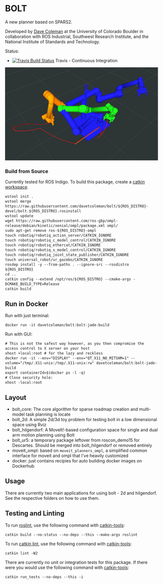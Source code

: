 # BOLT

A new planner based on SPARS2.

Developed by [Dave Coleman](http://dav.ee/) at the University of Colorado Boulder in collaboration with ROS Industrial, Southwest Research Institute, and the National Institute of Standards and Technology.

Status:

 * [![Travis Build Status](https://travis-ci.org/davetcoleman/bolt.svg)](https://travis-ci.org/davetcoleman/bolt) Travis - Continuous Integration

![](bolt_hilgendorf/resources/screenshot.png)

### Build from Source

Currently tested for ROS Indigo. To build this package, create a [catkin workspace](http://wiki.ros.org/catkin/Tutorials/create_a_workspace).

    wstool init .
    wstool merge https://raw.githubusercontent.com/davetcoleman/bolt/${ROS_DISTRO}-devel/bolt.${ROS_DISTRO}.rosinstall
    wstool update
    wget https://raw.githubusercontent.com/ros-gbp/ompl-release/debian/kinetic/xenial/ompl/package.xml ompl/
    sudo apt-get remove ros-${ROS_DISTRO}-ompl
    touch robotiq/robotiq_action_server/CATKIN_IGNORE
    touch robotiq/robotiq_c_model_control/CATKIN_IGNORE
    touch robotiq/robotiq_ethercat/CATKIN_IGNORE
    touch robotiq/robotiq_s_model_control/CATKIN_IGNORE
    touch robotiq/robotiq_joint_state_publisher/CATKIN_IGNORE
    touch universal_robot/ur_gazebo/CATKIN_IGNORE
    rosdep install -y --from-paths . --ignore-src --rosdistro ${ROS_DISTRO}
    cd ..
    catkin config --extend /opt/ros/${ROS_DISTRO} --cmake-args -DCMAKE_BUILD_TYPE=Release
    catkin build

## Run in Docker

Run with just terminal:

    docker run -it davetcoleman/bolt:bolt-jade-build

Run with GUI:

    # This is not the safest way however, as you then compromise the access control to X server on your host
    xhost +local:root # for the lazy and reckless
    docker run -it --env="DISPLAY" --env="QT_X11_NO_MITSHM=1" --volume="/tmp/.X11-unix:/tmp/.X11-unix:rw" davetcoleman/bolt:bolt-jade-build
    export containerId=$(docker ps -l -q)
    # Close security hole:
    xhost -local:root

## Layout

- bolt_core: The core algorithm for sparse roadmap creation and multi-model task planning is locate
- bolt_2d: A simple 2d/3d toy problem for testing bolt in a low dimensional space using Rviz
- bolt_hilgendorf: A MoveIt!-based configuration space for single and dual arm motion planning using Bolt
- bolt_ur5: a temporary package leftover from roscon_demo15 for Descartes. Should be merged into bolt\_hilgendorf or removed entirely
- moveit_ompl: based on ``moveit_planners_ompl``, a simplified common interface for moveit and ompl that I've heavily customized
- docker: just contains recipies for auto building docker images on Dockerhub

## Usage

There are currently two main applications for using bolt - 2d and hilgendorf. See the respective folders on how to use them.

## Testing and Linting

To run [roslint](http://wiki.ros.org/roslint), use the following command with [catkin-tools](https://catkin-tools.readthedocs.org/):

    catkin build --no-status --no-deps --this --make-args roslint

To run [catkin lint](https://pypi.python.org/pypi/catkin_lint), use the following command with [catkin-tools](https://catkin-tools.readthedocs.org/):

    catkin lint -W2

There are currently no unit or integration tests for this package. If there were you would use the following command with [catkin-tools](https://catkin-tools.readthedocs.org/):

    catkin run_tests --no-deps --this -i
